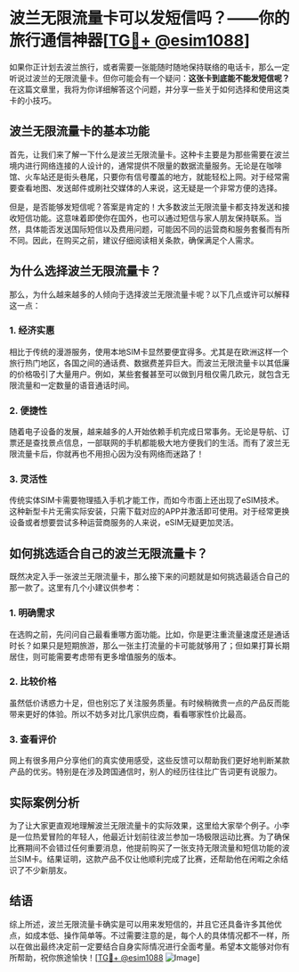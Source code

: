 # 波兰无限流量卡可以发短信吗？——你的旅行通信神器[[TG💪+ @esim1088](https://t.me/s/esim1088)]

如果你正计划去波兰旅行，或者需要一张能随时随地保持联络的电话卡，那么一定听说过波兰的无限流量卡。但你可能会有一个疑问：**这张卡到底能不能发短信呢？** 在这篇文章里，我将为你详细解答这个问题，并分享一些关于如何选择和使用这类卡的小技巧。

## 波兰无限流量卡的基本功能

首先，让我们来了解一下什么是波兰无限流量卡。这种卡主要是为那些需要在波兰境内进行网络连接的人设计的，通常提供不限量的数据流量服务。无论是在咖啡馆、火车站还是街头巷尾，只要你有信号覆盖的地方，就能轻松上网。对于经常需要查看地图、发送邮件或刷社交媒体的人来说，这无疑是一个非常方便的选择。

但是，是否能够发短信呢？答案是肯定的！大多数波兰无限流量卡都支持发送和接收短信功能。这意味着即使你在国外，也可以通过短信与家人朋友保持联系。当然，具体能否发送国际短信以及费用问题，可能因不同的运营商和服务套餐而有所不同。因此，在购买之前，建议仔细阅读相关条款，确保满足个人需求。

## 为什么选择波兰无限流量卡？

那么，为什么越来越多的人倾向于选择波兰无限流量卡呢？以下几点或许可以解释这一点：

### 1. **经济实惠**
相比于传统的漫游服务，使用本地SIM卡显然要便宜得多。尤其是在欧洲这样一个旅行热门地区，各国之间的通话费、数据费差异巨大。而波兰无限流量卡以其低廉的价格吸引了大量用户。例如，某些套餐甚至可以做到月租仅需几欧元，就包含无限流量和一定数量的语音通话时间。

### 2. **便捷性**
随着电子设备的发展，越来越多的人开始依赖手机完成日常事务。无论是导航、订票还是查找景点信息，一部联网的手机都能极大地方便我们的生活。而有了波兰无限流量卡后，你就再也不用担心因为没有网络而迷路了！

### 3. **灵活性**
传统实体SIM卡需要物理插入手机才能工作，而如今市面上还出现了eSIM技术。这种新型卡片无需实际安装，只需下载对应的APP并激活即可使用。对于经常更换设备或者想要尝试多种运营商服务的人来说，eSIM无疑更加灵活。

## 如何挑选适合自己的波兰无限流量卡？

既然决定入手一张波兰无限流量卡，那么接下来的问题就是如何挑选最适合自己的那一款了。这里有几个小建议供参考：

### 1. **明确需求**
在选购之前，先问问自己最看重哪方面功能。比如，你是更注重流量速度还是通话时长？如果只是短期旅游，那么一张主打流量的卡可能就够用了；但如果打算长期居住，则可能需要考虑带有更多增值服务的版本。

### 2. **比较价格**
虽然低价诱惑力十足，但也别忘了关注服务质量。有时候稍微贵一点的产品反而能带来更好的体验。所以不妨多对比几家供应商，看看哪家性价比最高。

### 3. **查看评价**
网上有很多用户分享他们的真实使用感受，这些反馈可以帮助我们更好地判断某款产品的优劣。特别是在涉及跨国通信时，别人的经历往往比广告词更有说服力。

## 实际案例分析

为了让大家更直观地理解波兰无限流量卡的实际效果，这里给大家举个例子。小李是一位热爱冒险的年轻人，他最近计划前往波兰参加一场极限运动比赛。为了确保比赛期间不会错过任何重要消息，他提前购买了一张支持无限流量和短信功能的波兰SIM卡。结果证明，这款产品不仅让他顺利完成了比赛，还帮助他在闲暇之余结识了不少新朋友。

## 结语

综上所述，波兰无限流量卡确实是可以用来发短信的，并且它还具备许多其他优点，如成本低、操作简单等。不过需要注意的是，每个人的具体情况都不一样，所以在做出最终决定前一定要结合自身实际情况进行全面考量。希望本文能够对你有所帮助，祝你旅途愉快！[[TG💪+ @esim1088](https://t.me/s/esim1088) ![Image](https://i.postimg.cc/4NQfJmqS/Snipaste-2025-05-13-00-14-12.png)]